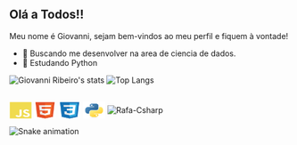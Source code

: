 ## Olá a Todos!!
Meu nome é Giovanni, sejam bem-vindos ao meu perfil e fiquem à vontade!

- 🔭 Buscando me desenvolver na area de ciencia de dados.
- 🌱 Estudando Python

![Giovanni Ribeiro's stats](https://github-readme-stats.vercel.app/api?username=GioRibeiro-hub&show_icons=true&include_all_commits=true&theme=dark&count_privade=true)
![Top Langs](https://github-readme-stats.vercel.app/api/top-langs/?username=GioRibeiro-hub&langs_count=10&layout=compact&theme=dark)

<div style="display: inline_block"><br>
  <img align="center" alt="Rafa-Js" height="30" width="40" src="https://raw.githubusercontent.com/devicons/devicon/master/icons/javascript/javascript-plain.svg">
  <img align="center" alt="Rafa-HTML" height="30" width="40" src="https://raw.githubusercontent.com/devicons/devicon/master/icons/html5/html5-original.svg">
  <img align="center" alt="Rafa-CSS" height="30" width="40" src="https://raw.githubusercontent.com/devicons/devicon/master/icons/css3/css3-original.svg">
  <img align="center" alt="Rafa-Python" height="30" width="40" src="https://raw.githubusercontent.com/devicons/devicon/master/icons/python/python-original.svg">
  <img align="center" alt="Rafa-Csharp" height="30" width="40" src="https://cdn.jsdelivr.net/gh/devicons/devicon@latest/icons/azuresqldatabase/azuresqldatabase-original.svg"/>
  
![Snake animation](https://github.com/GioRibeiro-hub)
